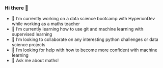 ### Hi there 👋

- 🔭 I’m currently working on a data science bootcamp with HyperionDev while working as a maths teacher
- 🌱 I’m currently learning how to use git and machine learning with supervised learning
- 👯 I’m looking to collaborate on any interesting python challenges or data science projects
- 🤔 I’m looking for help with how to become more confident with machine learning
- 💬 Ask me about maths!

